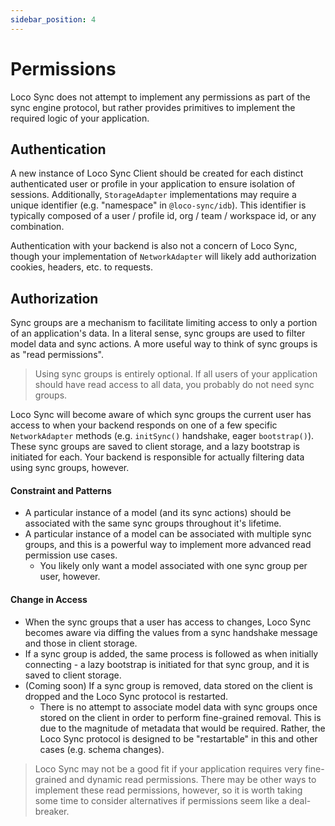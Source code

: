 ```yaml
---
sidebar_position: 4
---
```


# Permissions

Loco Sync does not attempt to implement any permissions as part of the sync engine protocol, but rather provides primitives to implement the required logic of your application.

## Authentication

A new instance of Loco Sync Client should be created for each distinct authenticated user or profile in your application to ensure isolation of sessions. Additionally, `StorageAdapter` implementations may require a unique identifier (e.g. "namespace" in `@loco-sync/idb`). This identifier is typically composed of a user / profile id, org / team / workspace id, or any combination.

Authentication with your backend is also not a concern of Loco Sync, though your implementation of `NetworkAdapter` will likely add authorization cookies, headers, etc. to requests.

## Authorization

Sync groups are a mechanism to facilitate limiting access to only a portion of an application's data. In a literal sense, sync groups are used to filter model data and sync actions. A more useful way to think of sync groups is as "read permissions".

> Using sync groups is entirely optional. If all users of your application should have read access to all data, you probably do not need sync groups.

Loco Sync will become aware of which sync groups the current user has access to when your backend responds on one of a few specific `NetworkAdapter` methods (e.g. `initSync()` handshake, eager `bootstrap()`). These sync groups are saved to client storage, and a lazy bootstrap is initiated for each. Your backend is responsible for actually filtering data using sync groups, however.

#### Constraint and Patterns

- A particular instance of a model (and its sync actions) should be associated with the same sync groups throughout it's lifetime.
- A particular instance of a model can be associated with multiple sync groups, and this is a powerful way to implement more advanced read permission use cases.
  - You likely only want a model associated with one sync group per user, however.

#### Change in Access

- When the sync groups that a user has access to changes, Loco Sync becomes aware via diffing the values from a sync handshake message and those in client storage.
- If a sync group is added, the same process is followed as when initially connecting - a lazy bootstrap is initiated for that sync group, and it is saved to client storage.
- (Coming soon) If a sync group is removed, data stored on the client is dropped and the Loco Sync protocol is restarted.
  - There is no attempt to associate model data with sync groups once stored on the client in order to perform fine-grained removal. This is due to the magnitude of metadata that would be required. Rather, the Loco Sync protocol is designed to be "restartable" in this and other cases (e.g. schema changes).

> Loco Sync may not be a good fit if your application requires very fine-grained and dynamic read permissions. There may be other ways to implement these read permissions, however, so it is worth taking some time to consider alternatives if permissions seem like a deal-breaker.
